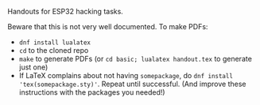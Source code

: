 Handouts for ESP32 hacking tasks.

Beware that this is not very well documented.
To make PDFs:

* `dnf install lualatex`
* `cd` to the cloned repo
* `make` to generate PDFs
  (or `cd basic; lualatex handout.tex` to generate just one)
* If LaTeX complains about not having `somepackage`,
  do `dnf install 'tex(somepackage.sty)'`.
  Repeat until successful.
  (And improve these instructions with the packages you needed!)
